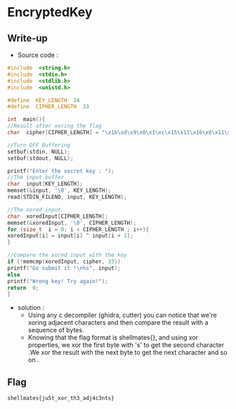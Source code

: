# EncryptedKey

## Write-up

- Source code :  

```c
#include  <string.h>
#include  <stdio.h>
#include  <stdlib.h>
#include  <unistd.h>

#define  KEY_LENGTH  34
#define  CIPHER_LENGTH  33

int  main(){
//Result after xoring the flag
char  cipher[CIPHER_LENGTH] = "\x1b\xd\x9\x0\x1\xc\x15\x11\x16\x8\x11\x1f\x40\x41\x2b\x27\x17\x1d\x2d\x2b\x1c\x5b\x6c\x3e\x5\xe\x5e\x57\x50\x5d\x1a\x7\xe";

//Turn OFF Buffering
setbuf(stdin, NULL);
setbuf(stdout, NULL);

printf("Enter the secret key : ");
//The input buffer
char  input[KEY_LENGTH];
memset(&input, '\0', KEY_LENGTH);
read(STDIN_FILENO, input, KEY_LENGTH);

//The xored input
char  xoredInput[CIPHER_LENGTH];
memset(&xoredInput, '\0', CIPHER_LENGTH);
for (size_t  i = 0; i < CIPHER_LENGTH ; i++){
xoredInput[i] = input[i] ^ input[i + 1];
}

//Compare the xored input with the key
if (!memcmp(xoredInput, cipher, 33))
printf("Go submit it !\n%s", input);
else
printf("Wrong key! Try again!");
return  0;
}
```


- solution :
	- Using any c decompiler (ghidra, cutter) you can notice that we're xoring adjacent characters and then compare the result with a sequence of bytes.
	- Knowing that the flag format is shellmates{}, and using xor properties, we xor the first byte with 's' to get the second character .We xor the result with the next byte to get the next character and so on .
 
## Flag

`shellmates{ju5t_xor_th3_adj4c3nts}`
